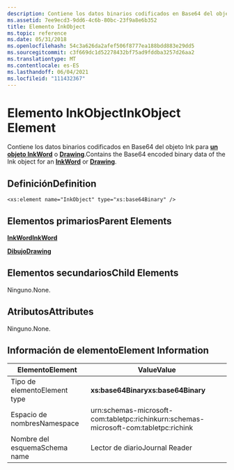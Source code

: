 ```yaml
---
description: Contiene los datos binarios codificados en Base64 del objeto Ink para un objeto InkWord o Drawing.
ms.assetid: 7ee9ecd3-9dd6-4c6b-80bc-23f9a8e6b352
title: Elemento InkObject
ms.topic: reference
ms.date: 05/31/2018
ms.openlocfilehash: 54c3a626da2afef506f8777ea188bdd883e29dd5
ms.sourcegitcommit: c3f669dc1d52278432bf75ad9fddba3257d26aa2
ms.translationtype: MT
ms.contentlocale: es-ES
ms.lasthandoff: 06/04/2021
ms.locfileid: "111432367"
---
```

# <a name="inkobject-element"></a><span data-ttu-id="0e818-103">Elemento InkObject</span><span class="sxs-lookup"><span data-stu-id="0e818-103">InkObject Element</span></span>

<span data-ttu-id="0e818-104">Contiene los datos binarios codificados en Base64 del objeto Ink para [**un objeto InkWord**](inkword-element.md) o [**Drawing**](drawing-element.md).</span><span class="sxs-lookup"><span data-stu-id="0e818-104">Contains the Base64 encoded binary data of the Ink object for an [**InkWord**](inkword-element.md) or [**Drawing**](drawing-element.md).</span></span>

## <a name="definition"></a><span data-ttu-id="0e818-105">Definición</span><span class="sxs-lookup"><span data-stu-id="0e818-105">Definition</span></span>

``` syntax
<xs:element name="InkObject" type="xs:base64Binary" />
```

## <a name="parent-elements"></a><span data-ttu-id="0e818-106">Elementos primarios</span><span class="sxs-lookup"><span data-stu-id="0e818-106">Parent Elements</span></span>

[<span data-ttu-id="0e818-107">**InkWord**</span><span class="sxs-lookup"><span data-stu-id="0e818-107">**InkWord**</span></span>](inkword-element.md)

[<span data-ttu-id="0e818-108">**Dibujo**</span><span class="sxs-lookup"><span data-stu-id="0e818-108">**Drawing**</span></span>](drawing-element.md)

## <a name="child-elements"></a><span data-ttu-id="0e818-109">Elementos secundarios</span><span class="sxs-lookup"><span data-stu-id="0e818-109">Child Elements</span></span>

<span data-ttu-id="0e818-110">Ninguno.</span><span class="sxs-lookup"><span data-stu-id="0e818-110">None.</span></span>

## <a name="attributes"></a><span data-ttu-id="0e818-111">Atributos</span><span class="sxs-lookup"><span data-stu-id="0e818-111">Attributes</span></span>

<span data-ttu-id="0e818-112">Ninguno.</span><span class="sxs-lookup"><span data-stu-id="0e818-112">None.</span></span>

## <a name="element-information"></a><span data-ttu-id="0e818-113">Información de elemento</span><span class="sxs-lookup"><span data-stu-id="0e818-113">Element Information</span></span>



|  <span data-ttu-id="0e818-114">Elemento</span><span class="sxs-lookup"><span data-stu-id="0e818-114">Element</span></span>     | <span data-ttu-id="0e818-115">Value</span><span class="sxs-lookup"><span data-stu-id="0e818-115">Value</span></span>                                                     |
|--------------|--------------------------------------------|
| <span data-ttu-id="0e818-116">Tipo de elemento</span><span class="sxs-lookup"><span data-stu-id="0e818-116">Element type</span></span> | <span data-ttu-id="0e818-117">**xs:base64Binary**</span><span class="sxs-lookup"><span data-stu-id="0e818-117">**xs:base64Binary**</span></span>                        |
| <span data-ttu-id="0e818-118">Espacio de nombres</span><span class="sxs-lookup"><span data-stu-id="0e818-118">Namespace</span></span>    | <span data-ttu-id="0e818-119">urn:schemas-microsoft-com:tabletpc:richink</span><span class="sxs-lookup"><span data-stu-id="0e818-119">urn:schemas-microsoft-com:tabletpc:richink</span></span> |
| <span data-ttu-id="0e818-120">Nombre del esquema</span><span class="sxs-lookup"><span data-stu-id="0e818-120">Schema name</span></span>  | <span data-ttu-id="0e818-121">Lector de diario</span><span class="sxs-lookup"><span data-stu-id="0e818-121">Journal Reader</span></span>                             |



 

 

 



